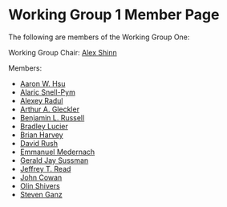 # Working Group 1 Member Page

The following are members of the Working Group One:

Working Group Chair: [Alex Shinn](AlexShinn.md)

Members:

* [Aaron W. Hsu](AaronHsu)
* [Alaric Snell-Pym](AlaricSnellPym)
* [Alexey Radul](AlexeyRadul)
* [Arthur A. Gleckler](ArthurGleckler)
* [Benjamin L. Russell](BenjaminRussell)
* [Bradley Lucier](BradleyLucier)
* [Brian Harvey](BrianHarvey)
* [David Rush](DavidRush)
* [Emmanuel Medernach](EmmanuelMedernach)
* [Gerald Jay Sussman](GeraldSussman)
* [Jeffrey T. Read](JeffreyRead)
* [John Cowan](JohnCowan)
* [Olin Shivers](OlinShivers)
* [Steven Ganz](StevenGanz)
